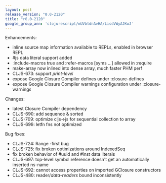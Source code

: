 ```yaml
---
layout: post
release_version: "0.0-2120"
title: "r0.0-2120"
google_group_ann: 'clojurescript/mUVbtdnAvHA/LisdVWyAJKwJ'
---
```


Enhancements:

* inline source map information available to REPLs, enabled in browser REPL
* #js data literal support added
* :include-macros true and :refer-macros [syms ...] allowed in :require
* make-array now inlined into dense array, much faster PHM perf
* CLJS-673: support *print-level*
* expose Google Closure Compiler defines under :closure-defines
* expose Google Closure Compiler warnings configuration under :closure-warnings

Changes:

* latest Closure Compiler dependency
* CLJS-690: add sequence & sorted
* CLJS-709: optimize cljs->js for sequential collection to array
* CLJS-699: letfn fns not optimized

Bug fixes:

* CLJS-724: Range -first bug
* CLJS-725: fix broken optimizations around IndexedSeq
* fix broken behavior of #uuid and #inst data literals
* CLJS-697: top-level symbol reference doesn't get an automatically inserted ns-name
* CLJS-692: cannot access properties on imported GClosure constructors
* CLJS-480: reader/*data-readers* bound inconsistently
